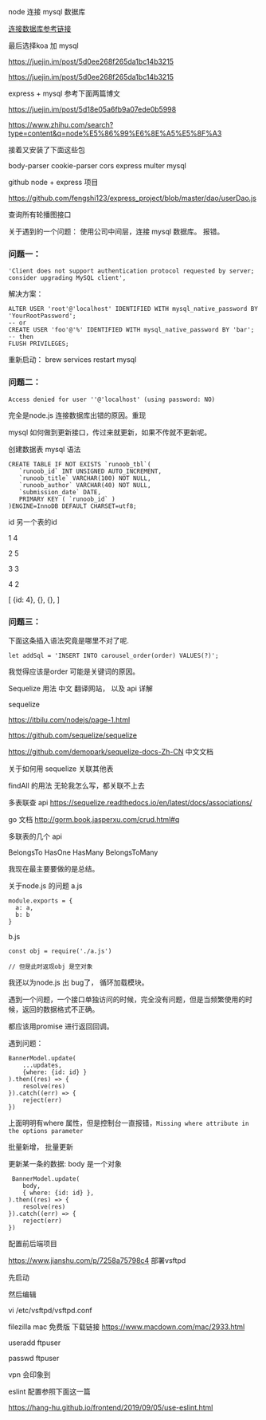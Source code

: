 node 连接 mysql 数据库

[连接数据库参考链接](https://www.cnblogs.com/zhongweiv/p/nodejs_mysql.html#mysql_ins)

最后选择koa 加 mysql

https://juejin.im/post/5d0ee268f265da1bc14b3215


https://juejin.im/post/5d0ee268f265da1bc14b3215


express + mysql 参考下面两篇博文

https://juejin.im/post/5d18e05a6fb9a07ede0b5998

https://www.zhihu.com/search?type=content&q=node%E5%86%99%E6%8E%A5%E5%8F%A3


接着又安装了下面这些包

body-parser
cookie-parser
cors
express
multer
mysql

github node + express 项目

https://github.com/fengshi123/express_project/blob/master/dao/userDao.js


查询所有轮播图接口

关于遇到的一个问题：
使用公司中间层，连接 mysql 数据库。 报错。

### 问题一：

```
'Client does not support authentication protocol requested by server; consider upgrading MySQL client',
```

解决方案：

```
ALTER USER 'root'@'localhost' IDENTIFIED WITH mysql_native_password BY 'YourRootPassword';
-- or
CREATE USER 'foo'@'%' IDENTIFIED WITH mysql_native_password BY 'bar';
-- then
FLUSH PRIVILEGES;
```

重新启动：
brew services restart mysql

### 问题二：

```
Access denied for user ''@'localhost' (using password: NO)
```

完全是node.js 连接数据库出错的原因。重现


mysql 如何做到更新接口，传过来就更新，如果不传就不更新呢。


创建数据表 mysql 语法

```
CREATE TABLE IF NOT EXISTS `runoob_tbl`(
   `runoob_id` INT UNSIGNED AUTO_INCREMENT,
   `runoob_title` VARCHAR(100) NOT NULL,
   `runoob_author` VARCHAR(40) NOT NULL,
   `submission_date` DATE,
   PRIMARY KEY ( `runoob_id` )
)ENGINE=InnoDB DEFAULT CHARSET=utf8;
```

id   另一个表的id

1     4

2     5

3     3

4     2

[
	{id: 4},
	{},
	{},
]

### 问题三：

下面这条插入语法究竟是哪里不对了呢.

```
let addSql = 'INSERT INTO carousel_order(order) VALUES(?)';
```

我觉得应该是order 可能是关键词的原因。

Sequelize 用法 中文 翻译网站， 以及 api 详解

sequelize

https://itbilu.com/nodejs/page-1.html


https://github.com/sequelize/sequelize

https://github.com/demopark/sequelize-docs-Zh-CN  中文文档

关于如何用 sequelize  关联其他表

findAll 的用法   无轮我怎么写，都关联不上去

多表联查   api  https://sequelize.readthedocs.io/en/latest/docs/associations/

go 文档  http://gorm.book.jasperxu.com/crud.html#q


多联表的几个 api

BelongsTo HasOne HasMany BelongsToMany 

我现在最主要要做的是总结。

关于node.js 的问题
a.js
```
module.exports = {
  a: a,
  b: b
}
```

b.js
```
const obj = require('./a.js')

// 但是此时返现obj 是空对象
```

我还以为node.js 出 bug了，  循环加载模块。


遇到一个问题，一个接口单独访问的时候，完全没有问题，但是当频繁使用的时候，返回的数据格式不正确。

都应该用promise 进行返回回调。


遇到问题：

```
BannerModel.update(
	...updates,
	{where: {id: id} }
).then((res) => {
	resolve(res)
}).catch((err) => {
	reject(err)
})
```
上面明明有where 属性，但是控制台一直报错，`Missing where attribute in the options parameter`

批量新增， 批量更新

更新某一条的数据:  body 是一个对象

```
 BannerModel.update(
	body,
	{ where: {id: id} },
).then((res) => {
	resolve(res)
}).catch((err) => {
	reject(err)
})
```

配置前后端项目

https://www.jianshu.com/p/7258a75798c4   部署vsftpd


先启动

然后编辑

vi  /etc/vsftpd/vsftpd.conf


filezilla mac 免费版 下载链接   https://www.macdown.com/mac/2933.html

  useradd ftpuser

  passwd ftpuser

  vpn 会印象到

  eslint 配置参照下面这一篇

  https://hang-hu.github.io/frontend/2019/09/05/use-eslint.html

